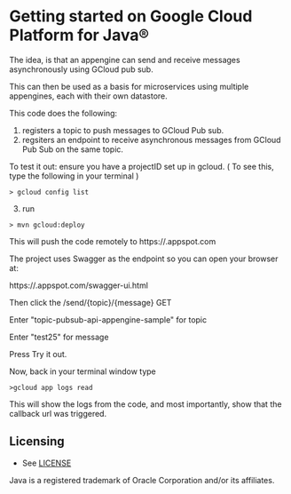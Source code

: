 # Getting started on Google Cloud Platform for Java® 

The idea, is that an appengine can send and receive messages asynchronously using GCloud pub sub.

This can then be used as a basis for microservices using multiple appengines, each with their own datastore.

This code does the following:

1) registers a topic to push messages to GCloud Pub sub.
2) regsiters an endpoint to receive asynchronous messages from GCloud Pub Sub on the same topic.
 
To test it out: ensure you have a projectID set up in gcloud.
( To see this, type the following in your terminal )

``` > gcloud config list ```

3) run 

```> mvn gcloud:deploy```

This will push the code remotely to https://<projectId>.appspot.com


The project uses Swagger as the endpoint so you can open your browser at:

https://<projectId>.appspot.com/swagger-ui.html

Then click the /send/{topic}/{message} GET

Enter "topic-pubsub-api-appengine-sample" for topic

Enter "test25" for message

Press Try it out.

Now, back in your terminal window type

```>gcloud app logs read```


This will show the logs from the code, and most importantly, show that the callback url was triggered.


## Licensing

* See [LICENSE](LICENSE)

Java is a registered trademark of Oracle Corporation and/or its affiliates.
